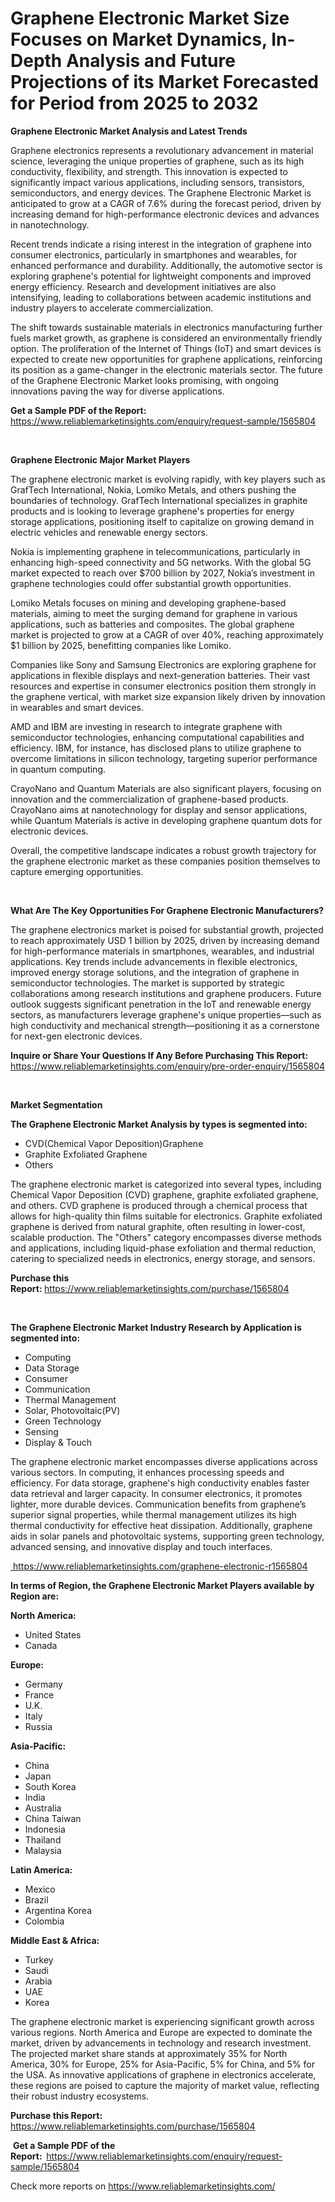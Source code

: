 <p><h1>Graphene Electronic Market Size Focuses on Market Dynamics, In-Depth Analysis and Future Projections of its Market Forecasted for Period from 2025 to 2032</h1></p><p><strong>Graphene Electronic Market Analysis and Latest Trends</strong></p>
<p><p>Graphene electronics represents a revolutionary advancement in material science, leveraging the unique properties of graphene, such as its high conductivity, flexibility, and strength. This innovation is expected to significantly impact various applications, including sensors, transistors, semiconductors, and energy devices. The Graphene Electronic Market is anticipated to grow at a CAGR of 7.6% during the forecast period, driven by increasing demand for high-performance electronic devices and advances in nanotechnology.</p><p>Recent trends indicate a rising interest in the integration of graphene into consumer electronics, particularly in smartphones and wearables, for enhanced performance and durability. Additionally, the automotive sector is exploring graphene's potential for lightweight components and improved energy efficiency. Research and development initiatives are also intensifying, leading to collaborations between academic institutions and industry players to accelerate commercialization.</p><p>The shift towards sustainable materials in electronics manufacturing further fuels market growth, as graphene is considered an environmentally friendly option. The proliferation of the Internet of Things (IoT) and smart devices is expected to create new opportunities for graphene applications, reinforcing its position as a game-changer in the electronic materials sector. The future of the Graphene Electronic Market looks promising, with ongoing innovations paving the way for diverse applications.</p></p>
<p><strong>Get a Sample PDF of the Report:&nbsp;</strong> <a href="https://www.reliablemarketinsights.com/enquiry/request-sample/1565804?utm_campaign=2311&utm_medium=2&utm_source=Github&utm_content=ia&utm_term=10022025&utm_id=graphene-electronic">https://www.reliablemarketinsights.com/enquiry/request-sample/1565804</a></p>
<p>&nbsp;</p>
<p><strong>Graphene Electronic Major Market Players</strong></p>
<p><p>The graphene electronic market is evolving rapidly, with key players such as GrafTech International, Nokia, Lomiko Metals, and others pushing the boundaries of technology. GrafTech International specializes in graphite products and is looking to leverage graphene's properties for energy storage applications, positioning itself to capitalize on growing demand in electric vehicles and renewable energy sectors.</p><p>Nokia is implementing graphene in telecommunications, particularly in enhancing high-speed connectivity and 5G networks. With the global 5G market expected to reach over $700 billion by 2027, Nokia’s investment in graphene technologies could offer substantial growth opportunities.</p><p>Lomiko Metals focuses on mining and developing graphene-based materials, aiming to meet the surging demand for graphene in various applications, such as batteries and composites. The global graphene market is projected to grow at a CAGR of over 40%, reaching approximately $1 billion by 2025, benefitting companies like Lomiko.</p><p>Companies like Sony and Samsung Electronics are exploring graphene for applications in flexible displays and next-generation batteries. Their vast resources and expertise in consumer electronics position them strongly in the graphene vertical, with market size expansion likely driven by innovation in wearables and smart devices.</p><p>AMD and IBM are investing in research to integrate graphene with semiconductor technologies, enhancing computational capabilities and efficiency. IBM, for instance, has disclosed plans to utilize graphene to overcome limitations in silicon technology, targeting superior performance in quantum computing.</p><p>CrayoNano and Quantum Materials are also significant players, focusing on innovation and the commercialization of graphene-based products. CrayoNano aims at nanotechnology for display and sensor applications, while Quantum Materials is active in developing graphene quantum dots for electronic devices.</p><p>Overall, the competitive landscape indicates a robust growth trajectory for the graphene electronic market as these companies position themselves to capture emerging opportunities.</p></p>
<p>&nbsp;</p>
<p><strong>What Are The Key Opportunities For Graphene Electronic Manufacturers?</strong></p>
<p><p>The graphene electronics market is poised for substantial growth, projected to reach approximately USD 1 billion by 2025, driven by increasing demand for high-performance materials in smartphones, wearables, and industrial applications. Key trends include advancements in flexible electronics, improved energy storage solutions, and the integration of graphene in semiconductor technologies. The market is supported by strategic collaborations among research institutions and graphene producers. Future outlook suggests significant penetration in the IoT and renewable energy sectors, as manufacturers leverage graphene's unique properties—such as high conductivity and mechanical strength—positioning it as a cornerstone for next-gen electronic devices.</p></p>
<p><strong>Inquire or Share Your Questions If Any Before Purchasing This Report:</strong> <a href="https://www.reliablemarketinsights.com/enquiry/pre-order-enquiry/1565804?utm_campaign=2311&utm_medium=2&utm_source=Github&utm_content=ia&utm_term=10022025&utm_id=graphene-electronic">https://www.reliablemarketinsights.com/enquiry/pre-order-enquiry/1565804</a></p>
<p>&nbsp;</p>
<p><strong>Market Segmentation</strong></p>
<p><strong>The Graphene Electronic Market Analysis by types is segmented into:</strong></p>
<p><ul><li>CVD(Chemical Vapor Deposition)Graphene</li><li>Graphite Exfoliated Graphene</li><li>Others</li></ul></p>
<p><p>The graphene electronic market is categorized into several types, including Chemical Vapor Deposition (CVD) graphene, graphite exfoliated graphene, and others. CVD graphene is produced through a chemical process that allows for high-quality thin films suitable for electronics. Graphite exfoliated graphene is derived from natural graphite, often resulting in lower-cost, scalable production. The "Others" category encompasses diverse methods and applications, including liquid-phase exfoliation and thermal reduction, catering to specialized needs in electronics, energy storage, and sensors.</p></p>
<p><strong>Purchase this Report:&nbsp;</strong><a href="https://www.reliablemarketinsights.com/purchase/1565804?utm_campaign=2311&utm_medium=2&utm_source=Github&utm_content=ia&utm_term=10022025&utm_id=graphene-electronic">https://www.reliablemarketinsights.com/purchase/1565804</a></p>
<p>&nbsp;</p>
<p><strong>The Graphene Electronic Market Industry Research by Application is segmented into:</strong></p>
<p><ul><li>Computing</li><li>Data Storage</li><li>Consumer</li><li>Communication</li><li>Thermal Management</li><li>Solar, Photovoltaic(PV)</li><li>Green Technology</li><li>Sensing</li><li>Display & Touch</li></ul></p>
<p><p>The graphene electronic market encompasses diverse applications across various sectors. In computing, it enhances processing speeds and efficiency. For data storage, graphene's high conductivity enables faster data retrieval and larger capacity. In consumer electronics, it promotes lighter, more durable devices. Communication benefits from graphene’s superior signal properties, while thermal management utilizes its high thermal conductivity for effective heat dissipation. Additionally, graphene aids in solar panels and photovoltaic systems, supporting green technology, advanced sensing, and innovative display and touch interfaces.</p></p>
<p><a href="https://www.reliablemarketinsights.com/graphene-electronic-r1565804?utm_campaign=2311&utm_medium=2&utm_source=Github&utm_content=ia&utm_term=10022025&utm_id=graphene-electronic">&nbsp;https://www.reliablemarketinsights.com/graphene-electronic-r1565804</a></p>
<p><strong>In terms of Region, the Graphene Electronic Market Players available by Region are:</strong></p>
<p>
    <p> <strong> North America: </strong>
        <ul>
            <li>United States</li>
            <li>Canada</li>
        </ul>
        </p> 
    <p> <strong> Europe: </strong>
        <ul>
            <li>Germany</li>
            <li>France</li>
            <li>U.K.</li>
            <li>Italy</li>
            <li>Russia</li>
        </ul>
        </p> 
    <p> <strong> Asia-Pacific: </strong>
        <ul>
            <li>China</li>
            <li>Japan</li>
            <li>South Korea</li>
            <li>India</li>
            <li>Australia</li>
            <li>China Taiwan</li>
            <li>Indonesia</li>
            <li>Thailand</li>
            <li>Malaysia</li>
        </ul>
        </p> 
    <p> <strong> Latin America: </strong>
        <ul>
            <li>Mexico</li>
            <li>Brazil</li>
            <li>Argentina Korea</li>
            <li>Colombia</li>
        </ul>
        </p> 
    <p> <strong> Middle East & Africa: </strong>
        <ul>
            <li>Turkey</li>
            <li>Saudi</li>
            <li>Arabia</li>
            <li>UAE</li>
            <li>Korea</li>
        </ul>
    </p>
    </p>
<p><p>The graphene electronic market is experiencing significant growth across various regions. North America and Europe are expected to dominate the market, driven by advancements in technology and research investment. The projected market share stands at approximately 35% for North America, 30% for Europe, 25% for Asia-Pacific, 5% for China, and 5% for the USA. As innovative applications of graphene in electronics accelerate, these regions are poised to capture the majority of market value, reflecting their robust industry ecosystems.</p></p>
<p><strong>Purchase this Report: </strong><a href="https://www.reliablemarketinsights.com/purchase/1565804?utm_campaign=2311&utm_medium=2&utm_source=Github&utm_content=ia&utm_term=10022025&utm_id=graphene-electronic">https://www.reliablemarketinsights.com/purchase/1565804</a></p>
<p>&nbsp;<strong>Get a Sample PDF of the Report:&nbsp;&nbsp;</strong><a href="https://www.reliablemarketinsights.com/enquiry/request-sample/1565804?utm_campaign=2311&utm_medium=2&utm_source=Github&utm_content=ia&utm_term=10022025&utm_id=graphene-electronic">https://www.reliablemarketinsights.com/enquiry/request-sample/1565804</a></p>
<p><strong></strong></p>
<p>Check more reports on <a href="https://www.reliablemarketinsights.com/?utm_campaign=2311&utm_medium=2&utm_source=Github&utm_content=ia&utm_term=10022025&utm_id=graphene-electronic">https://www.reliablemarketinsights.com/</a></p>